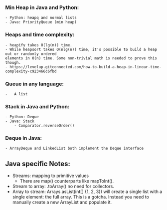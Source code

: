 ### Min Heap in Java and Python:

    - Python: heapq and normal lists
    - Java: PriorityQueue (min heap)

### Heaps and time complexity:

    - heapify takes O(lg(n)) time.
    - While heapsort takes O(nlg(n)) time, it's possible to build a heap out or randomly ordered
    elements in O(n) time. Some non-trivial math is needed to prove this though.
    - https://levelup.gitconnected.com/how-to-build-a-heap-in-linear-time-complexity-c923466c6fbd

### Queue in any language:

    -   A list

### Stack in Java and Python:

    - Python: Deque
    - Java: Stack
        - Comparator.reverseOrder()

### Deque in Java:

    - ArrayDeque and LinkedList both implement the Deque interface

## Java specific Notes:

-   Streams: mapping to primitive values
    -   There are map() counterparts like mapToInt().
-   Stream to array: .toArray() no need for collectors.
-   Array to stream: Arrays.asList(int[] {1, 2, 3}) will create a single list with a single
    element: the full array. This is a gotcha. Instead you need to manually create a new
    ArrayList and populate it.
